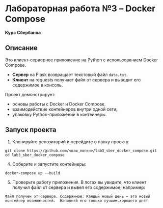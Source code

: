 # Лабораторная работа №3 – Docker Compose  
**Курс Сбербанка**  

## Описание
Это клиент-серверное приложение на Python с использованием Docker Compose.  
- **Сервер** на Flask возвращает текстовый файл `data.txt`.  
- **Клиент** на requests получает файл от сервера и выводит его содержимое в консоль.  

Проект демонстрирует:  
- основы работы с Docker и Docker Compose,  
- взаимодействие контейнеров внутри одной сети,  
- упаковку Python-приложений в контейнеры.  


## Запуск проекта

1. Клонируйте репозиторий и перейдите в папку проекта:
   
`git clone https://github.com/<ваш_логин>/lab3_sber_docker_compose.git
cd lab3_sber_docker_compose`

4. Соберите и запустите контейнеры:

`docker-compose up --build`

5. Проверьте работу приложения.
В логах вы увидите, что клиент получил файл от сервера и вывел его содержимое, например:

`Файл получен от сервера. Содержимое:
Каждый новый день — это новый контейнер возможностей. 
Наполняй его только лучшим,хорошего дня!`
